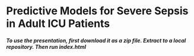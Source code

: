 # Predictive Models for Severe Sepsis in Adult ICU Patients

##### To use the presentation, first download it as a zip file. Extract to a local repository. Then run index.html